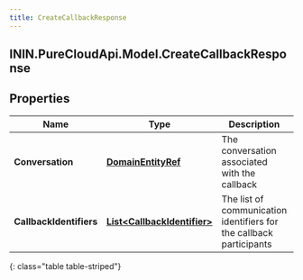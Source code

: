 ```yaml
---
title: CreateCallbackResponse
---
```

## ININ.PureCloudApi.Model.CreateCallbackResponse

## Properties

|Name | Type | Description | Notes|
|------------ | ------------- | ------------- | -------------|
| **Conversation** | [**DomainEntityRef**](DomainEntityRef.html) | The conversation associated with the callback | |
| **CallbackIdentifiers** | [**List&lt;CallbackIdentifier&gt;**](CallbackIdentifier.html) | The list of communication identifiers for the callback participants | |
{: class="table table-striped"}


